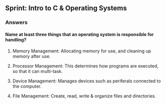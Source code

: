 ## Sprint: Intro to C & Operating Systems
### Answers


#### Name at least three things that an operating system is responsible for handling? 

1. Memory Management: Allocating memory for use, and cleaning up memory after use.

2. Processor Management: This determines how programs are executed, so that it can multi-task.

3. Device Management: Manages devices such as periferals connected to the computer.

4. File Management: Create, read, write & organize files and directories.